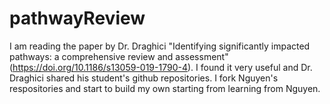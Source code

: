 # pathwayReview
I am reading the paper by Dr. Draghici "Identifying significantly impacted pathways: a comprehensive review and assessment" (https://doi.org/10.1186/s13059-019-1790-4). I found it very useful and Dr. Draghici shared his student's github repositories. I fork Nguyen's respositories and start to build my own starting from learning from Nguyen.
